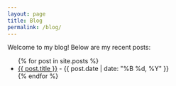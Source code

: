 ```yaml
---
layout: page
title: Blog
permalink: /blog/
---
```



Welcome to my blog! Below are my recent posts:

<ul>
  {% for post in site.posts %}
    <li>
      <a href="{{ site.baseurl | append: post.url }}">{{ post.title }}</a> - {{ post.date | date: "%B %d, %Y" }}
    </li>
  {% endfor %}
</ul>
